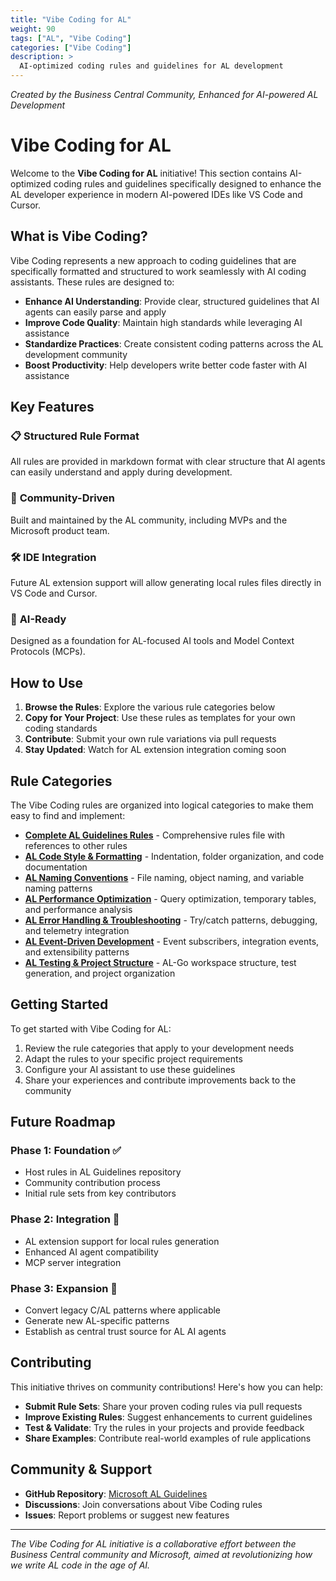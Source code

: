 ```yaml
---
title: "Vibe Coding for AL"
weight: 90
tags: ["AL", "Vibe Coding"]
categories: ["Vibe Coding"]
description: >
  AI-optimized coding rules and guidelines for AL development
---
```


_Created by the Business Central Community, Enhanced for AI-powered AL Development_

# Vibe Coding for AL

Welcome to the **Vibe Coding for AL** initiative! This section contains AI-optimized coding rules and guidelines specifically designed to enhance the AL developer experience in modern AI-powered IDEs like VS Code and Cursor.

## What is Vibe Coding?

Vibe Coding represents a new approach to coding guidelines that are specifically formatted and structured to work seamlessly with AI coding assistants. These rules are designed to:

- **Enhance AI Understanding**: Provide clear, structured guidelines that AI agents can easily parse and apply
- **Improve Code Quality**: Maintain high standards while leveraging AI assistance
- **Standardize Practices**: Create consistent coding patterns across the AL development community
- **Boost Productivity**: Help developers write better code faster with AI assistance

## Key Features

### 📋 **Structured Rule Format**
All rules are provided in markdown format with clear structure that AI agents can easily understand and apply during development.

### 🔄 **Community-Driven**
Built and maintained by the AL community, including MVPs and the Microsoft product team.

### 🛠️ **IDE Integration**
Future AL extension support will allow generating local rules files directly in VS Code and Cursor.

### 🤖 **AI-Ready**
Designed as a foundation for AL-focused AI tools and Model Context Protocols (MCPs).

## How to Use

1. **Browse the Rules**: Explore the various rule categories below
2. **Copy for Your Project**: Use these rules as templates for your own coding standards
3. **Contribute**: Submit your own rule variations via pull requests
4. **Stay Updated**: Watch for AL extension integration coming soon

## Rule Categories

The Vibe Coding rules are organized into logical categories to make them easy to find and implement:

- **[Complete AL Guidelines Rules](al-guidelines-rules/)** - Comprehensive rules file with references to other rules
- **[AL Code Style & Formatting](al-code-style/)** - Indentation, folder organization, and code documentation
- **[AL Naming Conventions](al-naming-conventions/)** - File naming, object naming, and variable naming patterns
- **[AL Performance Optimization](al-performance/)** - Query optimization, temporary tables, and performance analysis
- **[AL Error Handling & Troubleshooting](al-error-handling/)** - Try/catch patterns, debugging, and telemetry integration
- **[AL Event-Driven Development](al-events/)** - Event subscribers, integration events, and extensibility patterns
- **[AL Testing & Project Structure](al-testing/)** - AL-Go workspace structure, test generation, and project organization

## Getting Started

To get started with Vibe Coding for AL:

1. Review the rule categories that apply to your development needs
2. Adapt the rules to your specific project requirements
3. Configure your AI assistant to use these guidelines
4. Share your experiences and contribute improvements back to the community

## Future Roadmap

### Phase 1: Foundation ✅
- Host rules in AL Guidelines repository
- Community contribution process
- Initial rule sets from key contributors

### Phase 2: Integration 🔄
- AL extension support for local rules generation
- Enhanced AI agent compatibility
- MCP server integration

### Phase 3: Expansion 🚀
- Convert legacy C/AL patterns where applicable
- Generate new AL-specific patterns
- Establish as central trust source for AL AI agents

## Contributing

This initiative thrives on community contributions! Here's how you can help:

- **Submit Rule Sets**: Share your proven coding rules via pull requests
- **Improve Existing Rules**: Suggest enhancements to current guidelines
- **Test & Validate**: Try the rules in your projects and provide feedback
- **Share Examples**: Contribute real-world examples of rule applications

## Community & Support

- **GitHub Repository**: [Microsoft AL Guidelines](https://github.com/microsoft/alguidelines)
- **Discussions**: Join conversations about Vibe Coding rules
- **Issues**: Report problems or suggest new features

---

*The Vibe Coding for AL initiative is a collaborative effort between the Business Central community and Microsoft, aimed at revolutionizing how we write AL code in the age of AI.* 